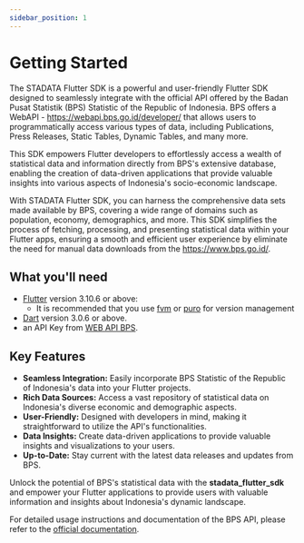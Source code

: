 ```yaml
---
sidebar_position: 1
---
```


# Getting Started

The STADATA Flutter SDK is a powerful and user-friendly Flutter SDK designed to seamlessly integrate with the official API offered by the Badan Pusat Statistik (BPS) Statistic of the Republic of Indonesia. BPS offers a WebAPI - <https://webapi.bps.go.id/developer/> that allows users to programmatically access various types of data, including Publications, Press Releases, Static Tables, Dynamic Tables, and many more.

This SDK empowers Flutter developers to effortlessly access a wealth of statistical data and information directly from BPS's extensive database, enabling the creation of data-driven applications that provide valuable insights into various aspects of Indonesia's socio-economic landscape.

With STADATA Flutter SDK, you can harness the comprehensive data sets made available by BPS, covering a wide range of domains such as population, economy, demographics, and more. This SDK simplifies the process of fetching, processing, and presenting statistical data within your Flutter apps, ensuring a smooth and efficient user experience by eliminate the need for manual data downloads from the <https://www.bps.go.id/>.

## What you'll need

- [Flutter](https://flutter.dev) version 3.10.6 or above:
  - It is recommended that you use [fvm](https://fvm.app) or [puro](https://puro.dev) for version management
- [Dart](https://dart.dev) version 3.0.6 or above.
- an API Key from [WEB API BPS](https://webapi.bps.go.id/documentation/).

## Key Features

- **Seamless Integration:** Easily incorporate BPS Statistic of the Republic of Indonesia's data into your Flutter projects.
- **Rich Data Sources:** Access a vast repository of statistical data on Indonesia's diverse economic and demographic aspects.
- **User-Friendly:** Designed with developers in mind, making it straightforward to utilize the API's functionalities.
- **Data Insights:** Create data-driven applications to provide valuable insights and visualizations to your users.
- **Up-to-Date:** Stay current with the latest data releases and updates from BPS.

Unlock the potential of BPS's statistical data with the **stadata_flutter_sdk** and empower your Flutter applications to provide users with valuable information and insights about Indonesia's dynamic landscape.

For detailed usage instructions and documentation of the BPS API, please refer to the [official documentation](https://webapi.bps.go.id/documentation/).
